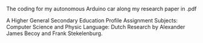 The coding for my autonomous Arduino car along my research paper in .pdf

A Higher General Secondary Education Profile Assignment
Subjects: Computer Science and Physic
Language: Dutch
Research by Alexander James Becoy and Frank Stekelenburg.

